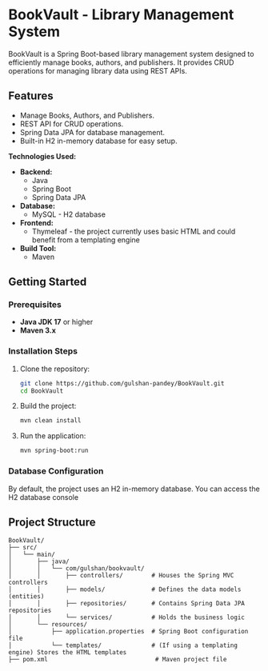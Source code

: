 # BookVault - Library Management System

BookVault is a Spring Boot-based library management system designed to efficiently manage books, authors, and publishers. It provides CRUD operations for managing library data using REST APIs.

## Features
- Manage Books, Authors, and Publishers.
- REST API for CRUD operations.
- Spring Data JPA for database management.
- Built-in H2 in-memory database for easy setup.


**Technologies Used:**

* **Backend:**
    * Java
    * Spring Boot
    * Spring Data JPA
* **Database:**
    * MySQL - H2 database 
* **Frontend:**
    * Thymeleaf - the project currently uses basic HTML and could benefit from a templating engine
* **Build Tool:**
    * Maven

## Getting Started

### Prerequisites
- **Java JDK 17** or higher
- **Maven 3.x**

### Installation Steps
1. Clone the repository:
    ```bash
    git clone https://github.com/gulshan-pandey/BookVault.git
    cd BookVault
    ```

2. Build the project:
    ```bash
    mvn clean install
    ```

3. Run the application:
    ```bash
    mvn spring-boot:run
    ```

### Database Configuration
By default, the project uses an H2 in-memory database. You can access the H2 database console 

## Project Structure

```plaintext
BookVault/
├── src/
│   └── main/
│       ├── java/
│       │   └── com/gulshan/bookvault/
│       │       ├── controllers/        # Houses the Spring MVC controllers
│       │       ├── models/             # Defines the data models (entities)
│       │       ├── repositories/       # Contains Spring Data JPA repositories
│       │       └── services/           # Holds the business logic
│       └── resources/
│           ├── application.properties  # Spring Boot configuration file
│           └── templates/              # (If using a templating engine) Stores the HTML templates
├── pom.xml                              # Maven project file




